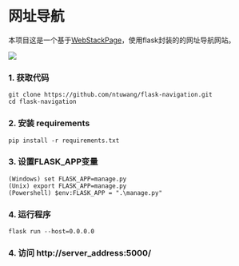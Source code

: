 网址导航
===

本项目这是一个基于[WebStackPage](https://github.com/WebStackPage/WebStackPage.github.io)，使用flask封装的的网址导航网站。

![](http://www.webstack.cc/assets/images/preview.gif)


### 1. 获取代码
    git clone https://github.com/ntuwang/flask-navigation.git
    cd flask-navigation

### 2. 安装 requirements 
    pip install -r requirements.txt

### 3. 设置FLASK_APP变量
    (Windows) set FLASK_APP=manage.py
    (Unix) export FLASK_APP=manage.py
    (Powershell) $env:FLASK_APP = ".\manage.py"

### 4. 运行程序
    flask run --host=0.0.0.0

### 4. 访问 http://server_address:5000/
